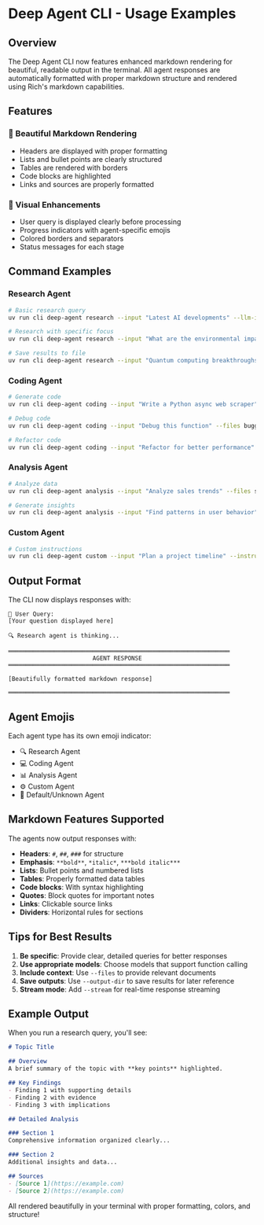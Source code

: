 # Deep Agent CLI - Usage Examples

## Overview

The Deep Agent CLI now features enhanced markdown rendering for beautiful, readable output in the terminal. All agent responses are automatically formatted with proper markdown structure and rendered using Rich's markdown capabilities.

## Features

### 🎨 Beautiful Markdown Rendering
- Headers are displayed with proper formatting
- Lists and bullet points are clearly structured
- Tables are rendered with borders
- Code blocks are highlighted
- Links and sources are properly formatted

### 🚀 Visual Enhancements
- User query is displayed clearly before processing
- Progress indicators with agent-specific emojis
- Colored borders and separators
- Status messages for each stage

## Command Examples

### Research Agent
```bash
# Basic research query
uv run cli deep-agent research --input "Latest AI developments" --llm-id gpt_41_openrouter

# Research with specific focus
uv run cli deep-agent research --input "What are the environmental impacts of lithium mining?" --llm-id claude_sonnet_openrouter

# Save results to file
uv run cli deep-agent research --input "Quantum computing breakthroughs 2024" --output-dir ./research --llm-id gpt_41_openrouter
```

### Coding Agent
```bash
# Generate code
uv run cli deep-agent coding --input "Write a Python async web scraper" --llm-id gpt_41_openrouter

# Debug code
uv run cli deep-agent coding --input "Debug this function" --files buggy_code.py --llm-id gpt_41_openrouter

# Refactor code
uv run cli deep-agent coding --input "Refactor for better performance" --files app.py --llm-id gpt_41_openrouter
```

### Analysis Agent
```bash
# Analyze data
uv run cli deep-agent analysis --input "Analyze sales trends" --files sales_data.csv --llm-id gpt_41_openrouter

# Generate insights
uv run cli deep-agent analysis --input "Find patterns in user behavior" --files logs.json --llm-id gpt_41_openrouter
```

### Custom Agent
```bash
# Custom instructions
uv run cli deep-agent custom --input "Plan a project timeline" --instructions "You are a project manager. Create detailed timelines with milestones." --llm-id gpt_41_openrouter
```

## Output Format

The CLI now displays responses with:

```
👤 User Query:
[Your question displayed here]

🔍 Research agent is thinking...

═══════════════════════════════════════════════════════════════
                        AGENT RESPONSE                         
═══════════════════════════════════════════════════════════════

[Beautifully formatted markdown response]

═══════════════════════════════════════════════════════════════
```

## Agent Emojis

Each agent type has its own emoji indicator:
- 🔍 Research Agent
- 💻 Coding Agent
- 📊 Analysis Agent
- ⚙️ Custom Agent
- 🤖 Default/Unknown Agent

## Markdown Features Supported

The agents now output responses with:

- **Headers**: `#`, `##`, `###` for structure
- **Emphasis**: `**bold**`, `*italic*`, `***bold italic***`
- **Lists**: Bullet points and numbered lists
- **Tables**: Properly formatted data tables
- **Code blocks**: With syntax highlighting
- **Quotes**: Block quotes for important notes
- **Links**: Clickable source links
- **Dividers**: Horizontal rules for sections

## Tips for Best Results

1. **Be specific**: Provide clear, detailed queries for better responses
2. **Use appropriate models**: Choose models that support function calling
3. **Include context**: Use `--files` to provide relevant documents
4. **Save outputs**: Use `--output-dir` to save results for later reference
5. **Stream mode**: Add `--stream` for real-time response streaming

## Example Output

When you run a research query, you'll see:

```markdown
# Topic Title

## Overview
A brief summary of the topic with **key points** highlighted.

## Key Findings
- Finding 1 with supporting details
- Finding 2 with evidence
- Finding 3 with implications

## Detailed Analysis

### Section 1
Comprehensive information organized clearly...

### Section 2
Additional insights and data...

## Sources
- [Source 1](https://example.com)
- [Source 2](https://example.com)
```

All rendered beautifully in your terminal with proper formatting, colors, and structure!
